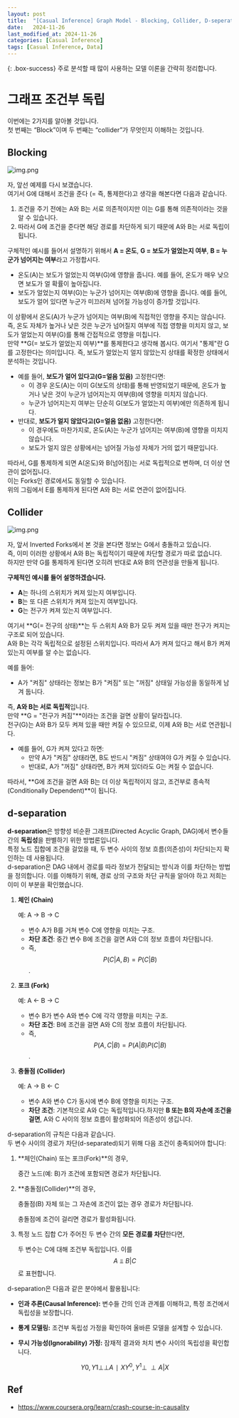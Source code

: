 ```yaml
---
layout: post
title:  "[Casual Inference] Graph Model - Blocking, Collider, D-seperate"
date:   2024-11-26
last_modified_at: 2024-11-26
categories: [Casual Inference]
tags: [Casual Inference, Data]
---
```


{: .box-success}
주로 분석할 때 많이 사용하는 모델 이론을 간략히 정리합니다.


# 그래프 조건부 독립

이번에는 2가지를 알아볼 것입니다.  
첫 번째는 “Block”이며 두 번째는 “collider”가 무엇인지 이해하는 것입니다.

## Blocking

![img.png](../../../../img/graph-model(13).png)

자, 앞선 예제를 다시 보갰습니다.  
여기서 G에 대해서 조건을 준다 (= 즉, 통제한다)고 생각을 해본다면 다음과 같습니다.  

1. 조건을 주기 전에는 A와 B는 서로 의존적이지만 이는 G를 통해 의존적이라는 것을 알 수 있습니다.
2. 따라서 G에 조건을 준다면 해당 경로를 차단하게 되기 때문에 A와 B는 서로 독립이 됩니다.

구체적인 예시를 들어서 설명하기 위해서 **A = 온도**, **G = 보도가 얼었는지 여부**, **B = 누군가 넘어지는 여부**라고 가정합시다.  
- 온도(A)는 보도가 얼었는지 여부(G)에 영향을 줍니다. 예를 들어, 온도가 매우 낮으면 보도가 얼 확률이 높아집니다.
- 보도가 얼었는지 여부(G)는 누군가 넘어지는 여부(B)에 영향을 줍니다. 예를 들어, 보도가 얼어 있다면 누군가 미끄러져 넘어질 가능성이 증가할 것입니다.

이 상황에서 온도(A)가 누군가 넘어지는 여부(B)에 직접적인 영향을 주지는 않습니다.  
즉, 온도 자체가 높거나 낮은 것은 누군가 넘어질지 여부에 직접 영향을 미치지 않고, 보도가 얼었는지 여부(G)를 통해 간접적으로 영향을 미칩니다.  
만약 **G(= 보도가 얼었는지 여부)**를 통제한다고 생각해 봅시다. 여기서 "통제"란 G를 고정한다는 의미입니다. 즉, 보도가 얼었는지 얼지 않았는지 상태를 확정한 상태에서 분석하는 것입니다.  

- 예를 들어, **보도가 얼어 있다고(G=얼음 있음)** 고정한다면:
    - 이 경우 온도(A)는 이미 G(보도의 상태)를 통해 반영되었기 때문에, 온도가 높거나 낮은 것이 누군가 넘어지는지 여부(B)에 영향을 미치지 않습니다.
    - 누군가 넘어지는지 여부는 단순히 G(보도가 얼었는지 여부)에만 의존하게 됩니다.
- 반대로, **보도가 얼지 않았다고(G=얼음 없음)** 고정한다면:
    - 이 경우에도 마찬가지로, 온도(A)는 누군가 넘어지는 여부(B)에 영향을 미치지 않습니다.
    - 보도가 얼지 않은 상황에서는 넘어질 가능성 자체가 거의 없기 때문입니다.

따라서, G를 통제하게 되면 A(온도)와 B(넘어짐)는 서로 독립적으로 변하며, 더 이상 연관이 없어집니다.  
이는 Forks인 경로에서도 동일할 수 있습니다.   
위의 그림에서 E를 통제하게 된다면 A와 B는 서로 연관이 없어집니다. 

## Collider

![img.png](../../../../img/graph-model(11).png)

자, 앞서 Inverted Forks에서 본 것을 본다면 정보는 G에서 충돌하고 있습니다.    
즉, 이미 이러한 상황에서 A와 B는 독립적이기 때문에 차단할 경로가 따로 없습니다.  
하지만 만약 G를 통제하게 된다면 오히려 반대로 A와 B의 연관성을 만들게 됩니다.  

**구체적인 예시를 들어 설명하겠습니다.**

- **A**는 하나의 스위치가 켜져 있는지 여부입니다.
- **B**는 또 다른 스위치가 켜져 있는지 여부입니다.
- **G**는 전구가 켜져 있는지 여부입니다.

여기서 **G(= 전구의 상태)**는 두 스위치 A와 B가 모두 켜져 있을 때만 전구가 켜지는 구조로 되어 있습니다.  
A와 B는 각각 독립적으로 설정된 스위치입니다. 따라서 A가 켜져 있다고 해서 B가 켜져 있는지 여부를 알 수는 없습니다.  

예를 들어:  
- A가 "켜짐" 상태라는 정보는 B가 "켜짐" 또는 "꺼짐" 상태일 가능성을 동일하게 남겨 둡니다.

즉, **A와 B는 서로 독립적**입니다.  
만약 **G = "전구가 켜짐"**이라는 조건을 걸면 상황이 달라집니다.  
전구(G)는 A와 B가 모두 켜져 있을 때만 켜질 수 있으므로, 이제 A와 B는 서로 연관됩니다.  
- 예를 들어, G가 켜져 있다고 하면:
    - 만약 A가 "켜짐" 상태라면, B도 반드시 "켜짐" 상태여야 G가 켜질 수 있습니다.
    - 반대로, A가 "꺼짐" 상태라면, B가 켜져 있더라도 G는 켜질 수 없습니다.

따라서, **G에 조건을 걸면 A와 B는 더 이상 독립적이지 않고, 조건부로 종속적(Conditionally Dependent)**이 됩니다.  

## d-separation

**d-separation**은 방향성 비순환 그래프(Directed Acyclic Graph, DAG)에서 변수들 간의 **독립성**을 판별하기 위한 방법론입니다.  
특정 노드 집합에 조건을 걸었을 때, 두 변수 사이의 정보 흐름(의존성)이 차단되는지 확인하는 데 사용됩니다.  
d-separation은 DAG 내에서 경로를 따라 정보가 전달되는 방식과 이를 차단하는 방법을 정의합니다. 이를 이해하기 위해, 경로 상의 구조와 차단 규칙을 알아야 하고 저희는 이미 이 부분을 확인했습니다.  

1. **체인 (Chain)**
    
    예: A → B → C
    
    - 변수 A가 B를 거쳐 변수 C에 영향을 미치는 구조.
    - **차단 조건**: 중간 변수 B에 조건을 걸면 A와 C의 정보 흐름이 차단됩니다.
    - 즉, $$P(C | A, B) = P(C | B)$$.

2. **포크 (Fork)**
    
    예: A ← B → C
    
    - 변수 B가 변수 A와 변수 C에 각각 영향을 미치는 구조.
    - **차단 조건**: B에 조건을 걸면 A와 C의 정보 흐름이 차단됩니다.
    - 즉, $$P(A, C | B) = P(A | B)P(C | B)$$.

3. **충돌점 (Collider)**
    
    예: A → B ← C
    
    - 변수 A와 변수 C가 동시에 변수 B에 영향을 미치는 구조.
    - **차단 조건**: 기본적으로 A와 C는 독립적입니다.하지만 **B 또는 B의 자손에 조건을 걸면**, A와 C 사이의 정보 흐름이 활성화되어 의존성이 생깁니다.

d-separation의 규칙은 다음과 같습니다.   
두 변수 사이의 경로가 차단(d-separated)되기 위해 다음 조건이 충족되어야 합니다:

1. **체인(Chain) 또는 포크(Fork)**의 경우,
    
    중간 노드(예: B)가 조건에 포함되면 경로가 차단됩니다.
    
2. **충돌점(Collider)**의 경우,
    
    충돌점(B) 자체 또는 그 자손에 조건이 없는 경우 경로가 차단됩니다.
    
    충돌점에 조건이 걸리면 경로가 활성화됩니다.
    
3. 특정 노드 집합 C가 주어진 두 변수 간의 **모든 경로를 차단**한다면,
    
    두 변수는 C에 대해 조건부 독립입니다. 이를 $$A ⫫ B | C$$로 표현합니다.
    

d-separation은 다음과 같은 분야에서 활용됩니다:

- **인과 추론(Causal Inference):** 변수들 간의 인과 관계를 이해하고, 특정 조건에서 독립성을 보장합니다.
- **통계 모델링:** 조건부 독립성 가정을 확인하여 올바른 모델을 설계할 수 있습니다.
- **무시 가능성(Ignorability) 가정:** 잠재적 결과와 처치 변수 사이의 독립성을 확인합니다.
    
    $$Y0,Y1⊥ ⁣ ⁣ ⁣⊥A∣XY^0, Y^1 \perp\!\!\!\perp A | X$$


## Ref
- https://www.coursera.org/learn/crash-course-in-causality